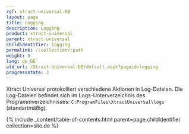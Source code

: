 ```yaml
---
ref: xtract-universal-08
layout: page
title: Logging
description: Logging
product: xtract-universal
parent: xtract-universal
childidentifier: logging
permalink: /:collection/:path
weight: 8
lang: de_DE
old_url: /Xtract-Universal-DE/default.aspx?pageid=logging
progressstate: 3
---
```


Xtract Universal protokolliert verschiedene Aktionen in Log-Dateien.
Die Log-Dateien befindet sich im Logs-Unterverzeichnis des Programmverzeichnisses: `C:ProgramFiles\XtractUniversal\logs` (standartmäßig).

<!---Es gibt verschiedene Arten der Log-Dateien.


|Typ | Name | Beschreibung | Pfad zum Ablageort |
|:------ | :------ |:--- | :--- |
|Server| ServiceLog.txt | Enthält die Aktivitat von XtractService.exe.| C:ProgramFiles\XtractUniversal\logs |
|Server| ConfigServer-Log: yyyyMMddTHHmmss.fffZ.log, z.B. 20201013T055455.465Z.log | der Name enthält den Zeitstempel in UTC. Eine neue Datei wird zum Start des Servers angelegt, zusätzlich wird auch alle 24 Stunden eine neue Log-Datei angelegt. XtractConfigServer.exe ist der dazugehörige Prozess.| C:ProgramFiles\XtractUniversal\logs\server\config |
|Server| WebServer-Log: yyyyMMddTHHmmss.fffZ.log, z.B. 20201013T055455.465Z.log  | der Name enthält den Zeitstempel in UTC. Eine neue Datei wird zum Start des Servers angelegt, zusätzlich wird auch alle 24 Stunden eine neue Log-Datei angelegt. XtractWebServer.exe| C:ProgramFiles\XtractUniversal\logs\server\web |
|Server| Run-Logs: yyyyMMddTHHmmss.fffZ.log, z.B. 20201013T055455.465Z.log  | der Name enthält den Zeitstempel in UTC. Eine neue Datei wird zum Zeitpunkt der Entgegennahme einer TCP-Verbingung erstellt.  der dazugehörige Prozess XtractRun.exe| C:ProgramFiles\XtractUniversal\logs\server\run |  
|Extraktion| Extraktions-Logs: yyyyMMddTHHmmss.fffZ.log, z.B. 20201013T055455.465Z.log | Der Name enthält den Zeitstempel in UTC. Eine neue Datei wird zum Start einer Extraktion erstellt. der dazugehörige Prozess XtractRun.exe | C:\Program Files\XtractUniversal\logs\extractions\[Name_der_Extaktion]|

### Logs im Designer

Extraktions-Logs und die Run-Logs genannt Sever-Logs im Designer.
Das sind auch die Logs, die man sich im Designer unter **[Server]>[Logs]** anzeigen lassen kann.

### Logs Lesen
1. allg Technische Informationen
2. SQL Destination für Empfang von Daten vorbereiten
3. Lizenzprüfung, mit Entität usw. Link
4. Verbindung zum SAP herstellen
5. [Run-Parameter](./erste-schritte/eine-extraktion-ausfuehren#extraktionsparameter-festlegen) werden gelogt.
6. Daten von SAP anfordern
7. Paket Nr. 1 von SAP empfangen
8. Paket Nr. 1 in SQL Server schreiben.
9. Paket Nr. 2 von SAP empfangen
10. Paket Nr. 2 in SQL Server schreiben.
11. Paket Nr. 3 von SAP empfangen
12. Paket Nr. 3 in SQL Server schreiben.
13. Extraktion abschließen.--->


{% include _content/table-of-contents.html parent=page.childidentifier collection=site.de %}